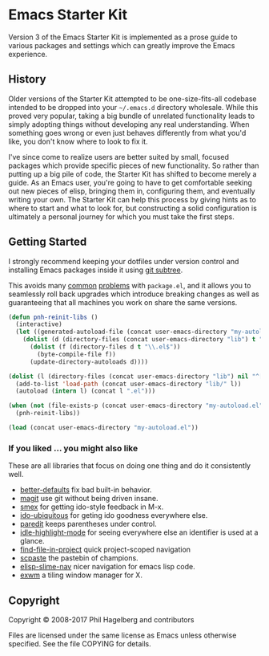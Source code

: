 # Emacs Starter Kit

Version 3 of the Emacs Starter Kit is implemented as a prose guide to
various packages and settings which can greatly improve the Emacs
experience.

## History

Older versions of the Starter Kit attempted to be one-size-fits-all
codebase intended to be dropped into your `~/.emacs.d` directory
wholesale. While this proved very popular, taking a big bundle of
unrelated functionality leads to simply adopting things without
developing any real understanding. When something goes wrong or even
just behaves differently from what you'd like, you don't know where to
look to fix it.

I've since come to realize users are better suited by small, focused
packages which provide specific pieces of new functionality. So rather
than putting up a big pile of code, the Starter Kit has shifted to
become merely a guide. As an Emacs user, you're going to have to get
comfortable seeking out new pieces of elisp, bringing them in,
configuring them, and eventually writing your own. The Starter Kit can
help this process by giving hints as to where to start and what to
look for, but constructing a solid configuration is ultimately a
personal journey for which you must take the first steps.

## Getting Started

I strongly recommend keeping your dotfiles under version control and
installing Emacs packages inside it using [git subtree](https://blogs.atlassian.com/2013/05/alternatives-to-git-submodule-git-subtree/).

This avoids many [common](https://glyph.twistedmatrix.com/2015/11/editor-malware.html)
[problems](https://github.com/melpa/melpa/issues/2342) with
`package.el`, and it allows you to seamlessly roll back upgrades which
introduce breaking changes as well as guaranteeing that all machines you
work on share the same versions.

```lisp
(defun pnh-reinit-libs ()
  (interactive)
  (let ((generated-autoload-file (concat user-emacs-directory "my-autoload.el")))
    (dolist (d (directory-files (concat user-emacs-directory "lib") t "^[^\.]"))
      (dolist (f (directory-files d t "\\.el$"))
        (byte-compile-file f))
      (update-directory-autoloads d))))

(dolist (l (directory-files (concat user-emacs-directory "lib") nil "^[^\.]"))
  (add-to-list 'load-path (concat user-emacs-directory "lib/" l))
  (autoload (intern l) (concat l ".el")))

(when (not (file-exists-p (concat user-emacs-directory "my-autoload.el")))
  (pnh-reinit-libs))

(load (concat user-emacs-directory "my-autoload.el"))
```

### If you liked ... you might also like

These are all libraries that focus on doing one thing and do it consistently well.

* [better-defaults](https://github.com/technomancy/better-defaults) fix bad built-in behavior.
* [magit](https://magit.vc) use git without being driven insane.
* [smex](https://github.com/nonsequitur/smex) for getting ido-style feedback in M-x.
* [ido-ubiquitous](https://github.com/DarwinAwardWinner/ido-ubiquitous) for geting ido goodness everywhere else.
* [paredit](http://www.emacswiki.org/emacs/ParEdit) keeps parentheses under control.
* [idle-highlight-mode](https://github.com/nonsequitur/idle-highlight-mode) for seeing everywhere else an identifier is used at a glance.
* [find-file-in-project](https://github.com/technomancy/find-file-in-project) quick project-scoped navigation
* [scpaste](http://p.hagelb.org) the pastebin of champions.
* [elisp-slime-nav](https://github.com/purcell/elisp-slime-nav) nicer navigation for emacs lisp code.
* [exwm](https://github.com/ch11ng/exwm) a tiling window manager for X.

## Copyright

Copyright © 2008-2017 Phil Hagelberg and contributors

Files are licensed under the same license as Emacs unless otherwise
specified. See the file COPYING for details.

